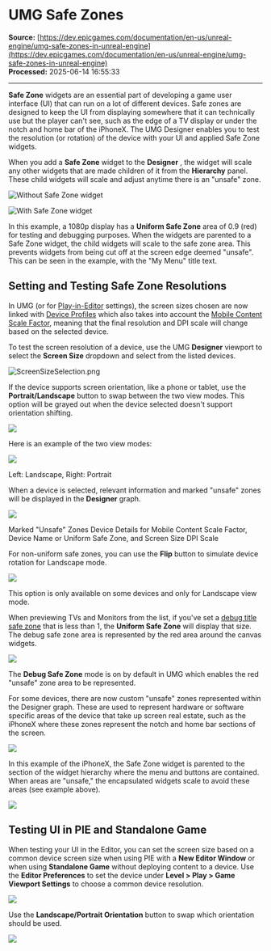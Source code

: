 # UMG Safe Zones

**Source:** [https://dev.epicgames.com/documentation/en-us/unreal-engine/umg-safe-zones-in-unreal-engine](https://dev.epicgames.com/documentation/en-us/unreal-engine/umg-safe-zones-in-unreal-engine)  
**Processed:** 2025-06-14 16:55:33

---

**Safe Zone** widgets are an essential part of developing a game user interface (UI) that can run on a lot of different devices. Safe zones are designed to keep the UI from displaying somewhere that it can technically use but the player can't see, such as the edge of a TV display or under the notch and home bar of the iPhoneX. The UMG Designer enables you to test the resolution (or rotation) of the device with your UI and applied Safe Zone widgets.

When you add a **Safe Zone** widget to the **Designer** , the widget will scale any other widgets that are made children of it from the **Hierarchy** panel. These child widgets will scale and adjust anytime there is an "unsafe" zone.

![Without Safe Zone widget](https://d1iv7db44yhgxn.cloudfront.net/documentation/images/4d899957-1bf7-40c7-809d-0845d371a05c/withoutsafezone_opt-1.png)

![With Safe Zone widget](https://d1iv7db44yhgxn.cloudfront.net/documentation/images/79f15dfc-7524-4d77-98ca-54c6ea7220c7/withsafezone_opt.png)

In this example, a 1080p display has a **Uniform Safe Zone** area of 0.9 (red) for testing and debugging purposes. When the widgets are parented to a Safe Zone widget, the child widgets will scale to the safe zone area. This prevents widgets from being cut off at the screen edge deemed "unsafe". This can be seen in the example, with the "My Menu" title text.

## Setting and Testing Safe Zone Resolutions

In UMG (or for [Play-in-Editor](/documentation/en-us/unreal-engine/in-editor-testing-play-and-simulate-in-unreal-engine) settings), the screen sizes chosen are now linked with [Device Profiles](/documentation/en-us/unreal-engine/setting-up-device-profiles-in-unreal-engine) which also takes into account the [Mobile Content Scale Factor](/documentation/en-us/unreal-engine/performance-guidelines-for-mobile-devices-in-unreal-engine#mobilecontentscalefactor), meaning that the final resolution and DPI scale will change based on the selected device.

To test the screen resolution of a device, use the UMG **Designer** viewport to select the **Screen Size** dropdown and select from the listed devices.

![ScreenSizeSelection.png](https://d1iv7db44yhgxn.cloudfront.net/documentation/images/57d5da6d-b88b-4e4f-8374-7b121b00c2b6/screensizeselection_opt.png)

If the device supports screen orientation, like a phone or tablet, use the **Portrait/Landscape** button to swap between the two view modes. This option will be grayed out when the device selected doesn't support orientation shifting.

![](https://d1iv7db44yhgxn.cloudfront.net/documentation/images/9268f498-5dca-4937-bc5b-4918796047d3/orientationbutton.png)

Here is an example of the two view modes:

![](https://d1iv7db44yhgxn.cloudfront.net/documentation/images/399bcdc6-75d1-4e07-ad33-404d73acc283/iphonex_portraitandlandscape.png)

Left: Landscape, Right: Portrait

When a device is selected, relevant information and marked "unsafe" zones will be displayed in the **Designer** graph.

![](https://d1iv7db44yhgxn.cloudfront.net/documentation/images/55c30e01-88ac-40cd-9a31-502182a435c1/devicedetails.png)

Marked "Unsafe" Zones Device Details for Mobile Content Scale Factor, Device Name or Uniform Safe Zone, and Screen Size DPI Scale

For non-uniform safe zones, you can use the **Flip** button to simulate device rotation for Landscape mode.

![](https://d1iv7db44yhgxn.cloudfront.net/documentation/images/de3df761-fc72-4a65-8fe9-9c520bd96f9d/deviceflipbutton.png)

This option is only available on some devices and only for Landscape view mode.

When previewing TVs and Monitors from the list, if you've set a [debug title safe zone](/documentation/en-us/unreal-engine/setting-up-tv-safe-zone-debugging-in-unreal-engine) that is less than 1, the **Uniform Safe Zone** will display that size. The debug safe zone area is represented by the red area around the canvas widgets.

![](https://d1iv7db44yhgxn.cloudfront.net/documentation/images/bf2299c3-2e1d-42c7-801a-0eabf0b706a8/uniformsafezone.png)

The **Debug Safe Zone** mode is on by default in UMG which enables the red "unsafe" zone area to be represented.

For some devices, there are now custom "unsafe" zones represented within the Designer graph. These are used to represent hardware or software specific areas of the device that take up screen real estate, such as the iPhoneX where these zones represent the notch and home bar sections of the screen.

![](https://d1iv7db44yhgxn.cloudfront.net/documentation/images/1a338c98-fd99-46d4-bf4d-e9362f932bb9/iphonexunsafezones.png)

In this example of the iPhoneX, the Safe Zone widget is parented to the section of the widget hierarchy where the menu and buttons are contained. When areas are "unsafe," the encapsulated widgets scale to avoid these areas (see example above).

![](https://d1iv7db44yhgxn.cloudfront.net/documentation/images/46cd8269-1870-46c5-bac2-71443b06a807/safezonehierarchypanel.png)

## Testing UI in PIE and Standalone Game

When testing your UI in the Editor, you can set the screen size based on a common device screen size when using PIE with a **New Editor Window** or when using **Standalone Game** without deploying content to a device. Use the **Editor Preferences** to set the device under **Level > Play > Game Viewport Settings** to choose a common device resolution.

![](https://d1iv7db44yhgxn.cloudfront.net/documentation/images/7d2685ad-4dcf-4ca0-b9cc-c87ddcd8850b/piesettings.png)

Use the **Landscape/Portrait Orientation** button to swap which orientation should be used.

![](https://d1iv7db44yhgxn.cloudfront.net/documentation/images/6a3b4b93-2413-4f10-a897-44069dfcb3df/piesettings_swaporientation.png)